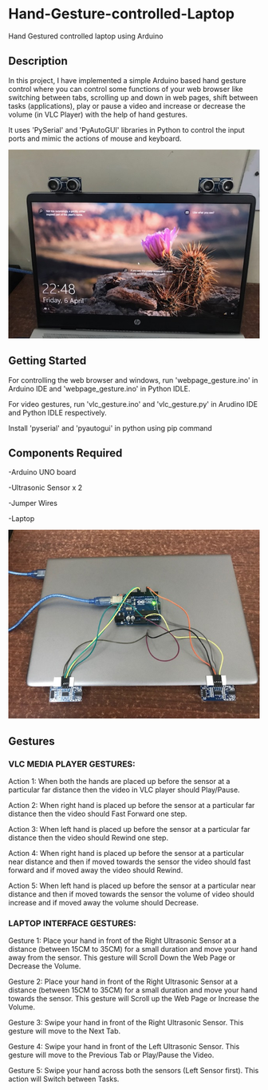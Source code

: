 # Hand-Gesture-controlled-Laptop
Hand Gestured controlled laptop using Arduino

## Description

In this project, I have implemented a simple Arduino based hand gesture control where you can control some functions of your web browser like switching between tabs, scrolling up and down in web pages, shift between tasks (applications), play or pause a video and increase or decrease the volume (in VLC Player) with the help of hand gestures.

It uses 'PySerial' and 'PyAutoGUI' libraries in Python to control the input ports and mimic the actions of mouse and keyboard.

![alt text](https://github.com/minkushjain/Hand-Gesture-controlled-Laptop/blob/master/img/IMG_5204.jpg)

## Getting Started
For controlling the web browser and windows, run 'webpage_gesture.ino' in Arduino IDE and 'webpage_gesture.ino' in Python IDLE.

For video gestures, run 'vlc_gesture.ino' and 'vlc_gesture.py' in Arudino IDE and Python IDLE respectively.

Install 'pyserial' and 'pyautogui' in python using pip command

## Components Required
-Arduino UNO board

-Ultrasonic Sensor x 2

-Jumper Wires

-Laptop

![alt text](https://github.com/minkushjain/Hand-Gesture-controlled-Laptop/blob/master/img/IMG_5205.jpg)

## Gestures

### VLC MEDIA PLAYER GESTURES:
Action 1: When both the hands are placed up before the sensor at a particular far distance then the video in VLC player should Play/Pause.

Action 2: When right hand is placed up before the sensor at a particular far distance then the video should Fast Forward one step.

Action 3: When left hand is placed up before the sensor at a particular far distance then the video should Rewind one step.

Action 4: When right hand is placed up before the sensor at a particular near distance and then if moved towards the sensor the video should fast forward and if moved away the video should Rewind.

Action 5: When left hand is placed up before the sensor at a particular near distance and then if moved towards the sensor the volume of video should increase and if moved away the volume should Decrease.

### LAPTOP INTERFACE GESTURES:
Gesture 1: Place your hand in front of the Right Ultrasonic Sensor at a distance (between 15CM to 35CM) for a small duration and move your hand away from the sensor. This gesture will Scroll Down the Web Page or Decrease the Volume.

Gesture 2: Place your hand in front of the Right Ultrasonic Sensor at a distance (between 15CM to 35CM) for a small duration and move your hand towards the sensor. This gesture will Scroll up the Web Page or Increase the Volume.

Gesture 3: Swipe your hand in front of the Right Ultrasonic Sensor. This gesture will move to the Next Tab.

Gesture 4: Swipe your hand in front of the Left Ultrasonic Sensor. This gesture will move to the Previous Tab or Play/Pause the Video.

Gesture 5: Swipe your hand across both the sensors (Left Sensor first). This action will Switch between Tasks.


